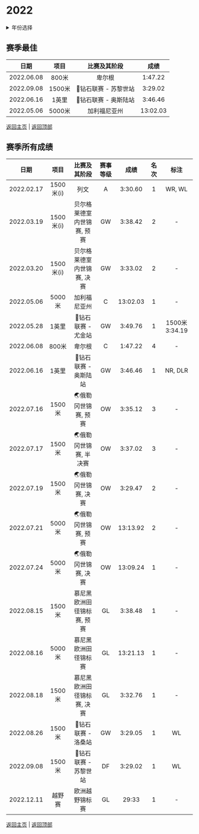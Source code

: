 # 2022

<details>
<summary>年份选择</summary>

- [2024](./2024.md)

- [2023](./2023.md)

- [2022](./2022.md)

- [2021](./2021.md)

- [2020](./2020.md)

- [2019](./2019.md)

- [2018](./2018.md)

- [2019](./2019.md)

- [2018](./2018.md)

- [2017](./2017.md)

- [2016](./2016.md)

- [2015](./2015.md)

- [2014](./2014.md)

</details>

## 赛季最佳

|    日期    |  项目  |     比赛及其阶段     |   成绩   |
| :--------: | :----: | :------------------: | :------: |
| 2022.06.08 | 800米  |        卑尔根        | 1:47.22  |
| 2022.09.08 | 1500米 | 💎钻石联赛 - 苏黎世站 | 3:29.02  |
| 2022.06.16 | 1英里  | 💎钻石联赛 - 奥斯陆站 | 3:46.46  |
| 2022.05.06 | 5000米 |     加利福尼亚州     | 13:02.03 |

[返回主页](../Profile.md) | [返回顶部](#2022)

## 赛季所有成绩

|    日期    |   项目    |        比赛及其阶段        | 赛事等级 |   成绩   | 名次 |     标注      |
| :--------: | :-------: | :------------------------: | :------: | :------: | :--: | :-----------: |
| 2022.02.17 | 1500米(i) |            列文            |    A     | 3:30.60  |  1   |    WR, WL     |
| 2022.03.19 | 1500米(i) | 贝尔格莱德室内世锦赛, 预赛 |    GW    | 3:38.42  |  2   |       -       |
| 2022.03.20 | 1500米(i) | 贝尔格莱德室内世锦赛, 决赛 |    GW    | 3:33.02  |  2   |       -       |
| 2022.05.06 |  5000米   |        加利福尼亚州        |    C     | 13:02.03 |  1   |       -       |
| 2022.05.28 |   1英里   |     💎钻石联赛 - 尤金站     |    GW    | 3:49.76  |  1   | 1500米3:34.19 |
| 2022.06.08 |   800米   |           卑尔根           |    C     | 1:47.22  |  4   |       -       |
| 2022.06.16 |   1英里   |    💎钻石联赛 - 奥斯陆站    |    GW    | 3:46.46  |  1   |    NR, DLR    |
| 2022.07.16 |  1500米   |    🌏俄勒冈世锦赛, 预赛     |    OW    | 3:35.12  |  3   |       -       |
| 2022.07.17 |  1500米   |   🌏俄勒冈世锦赛, 半决赛    |    OW    | 3:37.02  |  3   |       -       |
| 2022.07.19 |  1500米   |    🌏俄勒冈世锦赛, 决赛     |    OW    | 3:29.47  |  2   |       -       |
| 2022.07.21 |  5000米   |    🌏俄勒冈世锦赛, 预赛     |    OW    | 13:13.92 |  2   |       -       |
| 2022.07.24 |  5000米   |    🌏俄勒冈世锦赛, 决赛     |    OW    | 13:09.24 |  1   |       -       |
| 2022.08.15 |  1500米   | 慕尼黑欧洲田径锦标赛, 预赛 |    GL    | 3:38.48  |  1   |       -       |
| 2022.08.16 |  5000米   |    慕尼黑欧洲田径锦标赛    |    GL    | 13:21.13 |  1   |       -       |
| 2022.08.18 |  1500米   | 慕尼黑欧洲田径锦标赛, 决赛 |    GL    | 3:32.76  |  1   |       -       |
| 2022.08.26 |  1500米   |     💎钻石联赛 - 洛桑站     |    GW    | 3:29.05  |  1   |      WL       |
| 2022.09.08 |  1500米   |    💎钻石联赛 - 苏黎世站    |    DF    | 3:29.02  |  1   |      WL       |
| 2022.12.11 |  越野赛   |       欧洲越野锦标赛       |    GL    |  29:33   |  1   |       -       |

[返回主页](../Profile.md) | [返回顶部](#2022)

